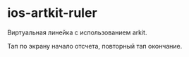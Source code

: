 # ios-artkit-ruler

Виртуальная линейка с использованием arkit.

Тап по экрану начало отсчета, повторный тап окончание.
